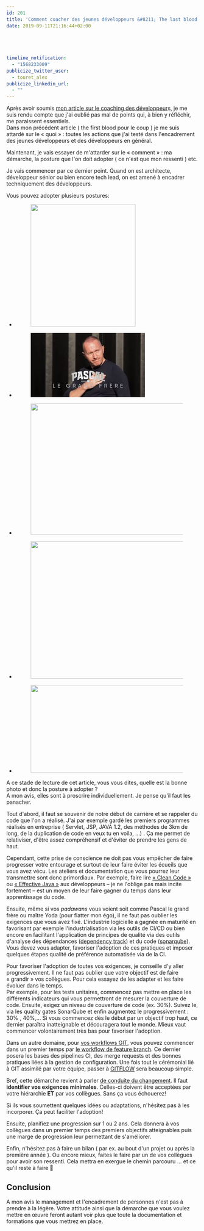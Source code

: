 ```yaml
---
id: 201
title: 'Comment coacher des jeunes développeurs &#8211; The last blood'
date: 2019-09-11T21:16:44+02:00




timeline_notification:
  - "1568233009"
publicize_twitter_user:
  - touret_alex
publicize_linkedin_url:
  - ""
---
```

Après avoir soumis [mon article sur le coaching des développeur](http://blog.touret.info/2019/07/17/comment-coacher-des-jeunes-developpeurs/)s, je me suis rendu compte que j'ai oublié pas mal de points qui, à bien y réfléchir, me paraissent essentiels.  
Dans mon précédent article ( the first blood pour le coup ) je me suis attardé sur le « quoi » : toutes les actions que j'ai testé dans l'encadrement des jeunes développeurs et des développeurs en général.

Maintenant, je vais essayer de m'attarder sur le « comment » : ma démarche, la posture que l'on doit adopter ( ce n'est que mon ressenti ) etc.

Je vais commencer par ce dernier point. Quand on est architecte, développeur sénior ou bien encore tech lead, on est amené à encadrer techniquement des développeurs.

Vous pouvez adopter plusieurs postures:

<ul class="wp-block-gallery columns-3 is-cropped">
  <li class="blocks-gallery-item">
    <figure><img loading="lazy" width="275" height="321" src="/assets/images/2019/09/yoda.jpg" alt="" data-id="212" data-link="http://blog.touret.info/?attachment_id=212" class="wp-image-212" srcset="/assets/images/2019/09/yoda.jpg 275w, /assets/images/2019/09/yoda-257x300.jpg 257w" sizes="(max-width: 275px) 100vw, 275px" /></figure>
  </li>
  <li class="blocks-gallery-item">
    <figure><img loading="lazy" width="300" height="168" src="/assets/images/2019/09/pascal_le_grand_frere.jpg" alt="" data-id="211" data-link="http://blog.touret.info/?attachment_id=211" class="wp-image-211" /></figure>
  </li>
  <li class="blocks-gallery-item">
    <figure><img loading="lazy" width="613" height="344" src="/assets/images/2019/09/capture-kubrick-756b3f-0401x.jpeg?w=612" alt="" data-id="210" data-link="http://blog.touret.info/?attachment_id=210" class="wp-image-210" srcset="/assets/images/2019/09/capture-kubrick-756b3f-0401x.jpeg 613w, /assets/images/2019/09/capture-kubrick-756b3f-0401x-300x168.jpeg 300w" sizes="(max-width: 613px) 100vw, 613px" /></figure>
  </li>
  <li class="blocks-gallery-item">
    <figure><img loading="lazy" width="480" height="360" src="/assets/images/2019/09/bisounours.jpg" alt="" data-id="209" data-link="http://blog.touret.info/?attachment_id=209" class="wp-image-209" srcset="/assets/images/2019/09/bisounours.jpg 480w, /assets/images/2019/09/bisounours-300x225.jpg 300w" sizes="(max-width: 480px) 100vw, 480px" /></figure>
  </li>
  <li class="blocks-gallery-item">
    <figure><img loading="lazy" width="410" height="230" src="/assets/images/2019/09/gandalf-lord-of-the-rings-e1534255368438.jpg" alt="" data-id="217" data-link="http://blog.touret.info/?attachment_id=217" class="wp-image-217" srcset="/assets/images/2019/09/gandalf-lord-of-the-rings-e1534255368438.jpg 410w, /assets/images/2019/09/gandalf-lord-of-the-rings-e1534255368438-300x168.jpg 300w" sizes="(max-width: 410px) 100vw, 410px" /></figure>
  </li>
</ul>

A ce stade de lecture de cet article, vous vous dites, quelle est la bonne photo et donc la posture à adopter ?  
A mon avis, elles sont à proscrire individuellement. Je pense qu'il faut les panacher.

Tout d'abord, il faut se souvenir de notre début de carrière et se rappeler du code que l'on a réalisé. J'ai par exemple gardé les premiers programmes réalisés en entreprise ( Servlet, JSP, JAVA 1.2, des méthodes de 3km de long, de la duplication de code en veux tu en voila, &#8230;) . Ça me permet de relativiser, d'être assez compréhensif et d'éviter de prendre les gens de haut.  
  
Cependant, cette prise de conscience ne doit pas vous empêcher de faire progresser votre entourage et surtout de leur faire éviter les écueils que vous avez vécu. Les ateliers et documentation que vous pourrez leur transmettre sont donc primordiaux. Par exemple, faire lire [« Clean Code »](https://g.co/kgs/Xes2A3) ou [« Effective Java »](https://g.co/kgs/WL4qUH) aux développeurs &#8211; je ne l'oblige pas mais incite fortement &#8211; est un moyen de leur faire gagner du temps dans leur apprentissage du code.  
  
Ensuite, même si vos _padawans_ vous voient soit comme Pascal le grand frère ou maître Yoda (pour flatter mon égo), il ne faut pas oublier les exigences que vous avez fixé. L'industrie logicielle a gagnée en maturité en favorisant par exemple l'industrialisation via les outils de CI/CD ou bien encore en facilitant l'application de principes de qualité via des outils d'analyse des dépendances ([dependency track](https://docs.dependencytrack.org/)) et du code ([sonarqube](https://www.sonarqube.org/)). Vous devez vous adapter, favoriser l'adoption de ces pratiques et imposer quelques étapes qualité de préférence automatisée via de la CI.  


Pour favoriser l'adoption de toutes vos exigences, je conseille d'y aller progressivement. Il ne faut pas oublier que votre objectif est de faire « grandir » vos collègues. Pour cela essayez de les adapter et les faire évoluer dans le temps.  
Par exemple, pour les tests unitaires, commencez pas mettre en place les différents indicateurs qui vous permettront de mesurer la couverture de code. Ensuite, exigez un niveau de couverture de code (ex. 30%). Suivez le, via les quality gates SonarQube et enfin augmentez le progressivement : 30% , 40%,&#8230; Si vous commencez dès le début par un objectif trop haut, ce dernier paraîtra inatteignable et découragera tout le monde. Mieux vaut commencer volontairement très bas pour favoriser l'adoption.

Dans un autre domaine, pour [vos workflows GIT](https://www.atlassian.com/git/tutorials/comparing-workflows/), vous pouvez commencer dans un premier temps par [le workflow de feature branch](https://www.atlassian.com/git/tutorials/comparing-workflows/feature-branch-workflow). Ce dernier posera les bases des pipelines CI, des merge requests et des bonnes pratiques liées à la gestion de configuration. Une fois tout le cérémonial lié à GIT assimilé par votre équipe, passer à [GITFLOW](https://www.atlassian.com/git/tutorials/comparing-workflows/gitflow-workflow) sera beaucoup simple.  


Bref, cette démarche revient à parler [de conduite du changement](https://fr.wikipedia.org/wiki/Conduite_du_changement). Il faut **identifier vos exigences minimales**. Celles-ci doivent être acceptées par votre hiérarchie **ET** par vos collègues. Sans ça vous échouerez! 

Si ils vous soumettent quelques idées ou adaptations, n'hésitez pas à les incorporer. Ça peut faciliter l'adoption!

Ensuite, planifiez une progression sur 1 ou 2 ans. Cela donnera à vos collègues dans un premier temps des premiers objectifs atteignables puis une marge de progression leur permettant de s'améliorer.

Enfin, n'hésitez pas à faire un bilan ( par ex. au bout d'un projet ou après la première année ). Ou encore mieux, faites le faire par un de vos collègues pour avoir son ressenti. Cela mettra en exergue le chemin parcouru &#8230; et ce qu'il reste à faire 🙂

## Conclusion

A mon avis le management et l'encadrement de personnes n'est pas à prendre à la légère. Votre attitude ainsi que la démarche que vous voulez mettre en œuvre feront autant voir plus que toute la documentation et formations que vous mettrez en place.